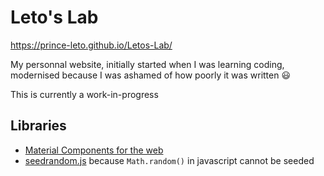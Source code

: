 # Leto's Lab
https://prince-leto.github.io/Letos-Lab/

My personnal website, initially started when I was learning coding, modernised because I was ashamed of how poorly it was written :smiley:

This is currently a work-in-progress

## Libraries
* [Material Components for the web](https://material.io/develop/web/docs/getting-started/)
* [seedrandom.js](https://github.com/davidbau/seedrandom) because `Math.random()` in javascript cannot be seeded
